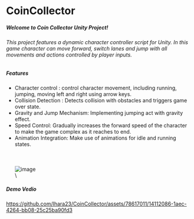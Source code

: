 # CoinCollector

##### Welcome to Coin Collector Unity Project!
###### This project features a dynamic character controller script for Unity. In this game character can move forward, switch lanes and jump with all movements and actions controlled by player inputs.
##### **Features**

* Character control : control character movement, including running, jumping, moving left and right using arrow keys. 
* Collision Detection : Detects collision with obstacles and triggers game over state.
* Gravity and Jump Mechanism: Implementing jumping act with gravity effect. 
* Speed Control: Gradually increases the forward speed of the character to make the game complex as it reaches to end.
* Animation Integration: Make use of animations for idle and running states.
\
\
\
\
![image](https://github.com/Ihara23/CoinCollector/assets/78617011/623a4a90-e599-4314-be55-fb68cb5a1601)
\
\
##### Demo Vedio


https://github.com/Ihara23/CoinCollector/assets/78617011/14112086-1aec-4264-bb08-25c25ba90fd3

